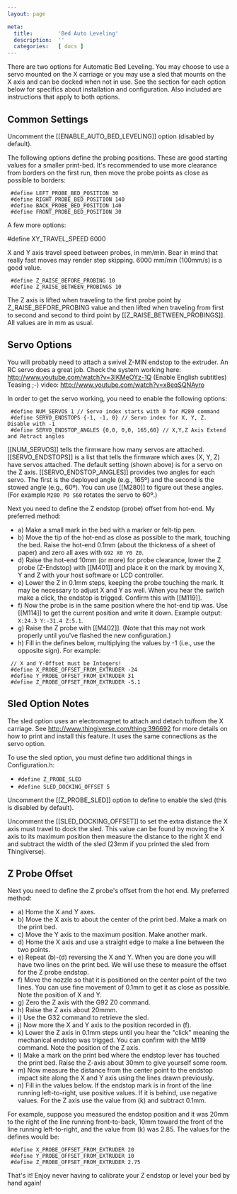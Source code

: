 ```yaml
---
layout: page

meta:
  title:        'Bed Auto Leveling'
  description:  ''
  categories:   [ docs ]
---
```

There are two options for Automatic Bed Leveling. You may choose to use a servo mounted on the X carriage or you may use a sled that mounts on the X axis and can be docked when not in use.
See the section for each option below for specifics about installation and configuration. Also included are instructions that apply to both options.

## Common Settings ##

Uncomment the [[ENABLE_AUTO_BED_LEVELING]] option (disabled by default).

The following options define the probing positions. These are good starting values for a smaller print-bed. It's recommended to use more clearance from borders on the first run, then move the probe points as close as possible to borders:

```
 #define LEFT_PROBE_BED_POSITION 30
 #define RIGHT_PROBE_BED_POSITION 140
 #define BACK_PROBE_BED_POSITION 140
 #define FRONT_PROBE_BED_POSITION 30
```

A few more options:

 #define XY_TRAVEL_SPEED 6000

X and Y axis travel speed between probes, in mm/min. Bear in mind that really fast moves may render step skipping. 6000 mm/min (100mm/s) is a good value.

```
 #define Z_RAISE_BEFORE_PROBING 10
 #define Z_RAISE_BETWEEN_PROBINGS 10
```

The Z axis is lifted when traveling to the first probe point by Z_RAISE_BEFORE_PROBING value and then lifted when traveling from first to second and second to third point by [[Z_RAISE_BETWEEN_PROBINGS]]. All values are in mm as usual.

## Servo Options ##

You will probably need to attach a swivel Z-MIN endstop to the extruder. An RC servo does a great job.
Check the system working here: http://www.youtube.com/watch?v=3IKMeOYz-1Q (Enable English subtitles)
Teasing ;-) video: http://www.youtube.com/watch?v=x8eqSQNAyro

In order to get the servo working, you need to enable the following options:

```
 #define NUM_SERVOS 1 // Servo index starts with 0 for M280 command
 #define SERVO_ENDSTOPS {-1, -1, 0} // Servo index for X, Y, Z. Disable with -1
 #define SERVO_ENDSTOP_ANGLES {0,0, 0,0, 165,60} // X,Y,Z Axis Extend and Retract angles
```

[[NUM_SERVOS]] tells the firmware how many servos are attached.
[[SERVO_ENDSTOPS]] is a list that tells the firmware which axes (X, Y, Z) have servos attached. The default setting (shown above) is for a servo on the Z axis.
[[SERVO_ENDSTOP_ANGLES]] provides two angles for each servo. The first is the deployed angle (e.g., 165º) and the second is the stowed angle (e.g., 60º). You can use [[M280]] to figure out these angles. (For example <code>M280 P0 S60</code> rotates the servo to 60º.)

Next you need to define the Z endstop (probe) offset from hot-end. My preferred method:

* a) Make a small mark in the bed with a marker or felt-tip pen.
* b) Move the tip of the hot-end as close as possible to the mark, touching the bed. Raise the hot-end 0.1mm (about the thickness of a sheet of paper) and zero all axes with <code>G92 X0 Y0 Z0</code>.
* d) Raise the hot-end 10mm (or more) for probe clearance, lower the Z probe (Z-Endstop) with [[M401]] and place it on the mark by moving X, Y and Z with your host software or LCD controller.
* e) Lower the Z in 0.1mm steps, keeping the probe touching the mark. It may be necessary to adjust X and Y as well. When you hear the switch make a click, the endstop is trigged. Confirm this with [[M119]].
* f) Now the probe is in the same position where the hot-end tip was. Use [[M114]] to get the current position and write it down. Example output: <code>X:24.3 Y:-31.4 Z:5.1</code>.
* g) Raise the Z probe with [[M402]]. (Note that this may not work properly until you've flashed the new configuration.)
* h) Fill in the defines below, multiplying the values by -1 (i.e., use the opposite sign). For example:

```
 // X and Y-Offset must be Integers!
 #define X_PROBE_OFFSET_FROM_EXTRUDER -24
 #define Y_PROBE_OFFSET_FROM_EXTRUDER 31
 #define Z_PROBE_OFFSET_FROM_EXTRUDER -5.1
```

## Sled Option Notes ##

The sled option uses an electromagnet to attach and detach to/from the X carriage. See http://www.thingiverse.com/thing:396692 for more details on how to print and install this feature. It uses the same connections as the servo option.

To use the sled option, you must define two additional things in Configuration.h:

* <code>#define Z_PROBE_SLED</code>
* <code>#define SLED_DOCKING_OFFSET 5</code>

Uncomment the [[Z_PROBE_SLED]] option to define to enable the sled (this is disabled by default).

Uncomment the [[SLED_DOCKING_OFFSET]] to set the extra distance the X axis must travel to dock the sled. This value can be found by moving the X axis to its maximum position then measure the distance to the right X end and subtract the width of the sled (23mm if you printed the sled from Thingiverse).

## Z Probe Offset ##

Next you need to define the Z probe's offset from the hot end. My preferred method:

* a) Home the X and Y axes.
* b) Move the X axis to about the center of the print bed. Make a mark on the print bed.
* c) Move the Y axis to the maximum position. Make another mark.
* d) Home the X axis and use a straight edge to make a line between the two points.
* e) Repeat (b)-(d) reversing the X and Y. When you are done you will have two lines on the print bed. We will use these to measure the offset for the Z probe endstop.
* f) Move the nozzle so that it is positioned on the center point of the two lines. You can use fine movement of 0.1mm to get it as close as possible. Note the position of X and Y.
* g) Zero the Z axis with the G92 Z0 command.
* h) Raise the Z axis about 20mmm.
* i) Use the G32 command to retrieve the sled.
* j) Now more the X and Y axis to the position recorded in (f).
* k) Lower the Z axis in 0.1mm steps until you hear the "click" meaning the mechanical endstop was trigged. You can confirm with the M119 command. Note the position of the Z axis.
* l) Make a mark on the print bed where the endstop lever has touched the print bed. Raise the Z-axis about 30mm to give yourself some room.
* m) Now measure the distance from the center point to the endstop impact site along the X and Y axis using the lines drawn previously.
* n) Fill in the values below. If the endstop mark is in front of the line running left-to-right, use positive values. If it is behind, use negative values. For the Z axis use the value from (k) and subtract 0.1mm.

For example, suppose you measured the endstop position and it was 20mm to the right of the line running front-to-back, 10mm toward the front of the line running left-to-right, and the value from (k) was 2.85. The values for the defines would be:

```
 #define X_PROBE_OFFSET_FROM_EXTRUDER 20
 #define Y_PROBE_OFFSET_FROM_EXTRUDER 10
 #define Z_PROBE_OFFSET_FROM_EXTRUDER 2.75
```

That's it! Enjoy never having to calibrate your Z endstop or level your bed by hand again!
